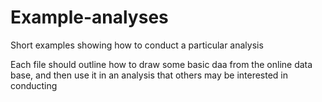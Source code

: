 # Example-analyses
Short examples showing how to conduct a particular analysis

Each file should outline how to draw some basic daa from the online data base, and then use  it in an analysis that others may be interested in conducting
